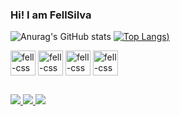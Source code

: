 ### Hi! I am FellSilva

![Anurag's GitHub stats](https://github-readme-stats.vercel.app/api?username=FellSilva&show_icons=true&theme=tokyonight)
[![Top Langs](https://github-readme-stats.vercel.app/api/top-langs/?username=FellSilva&theme=tokyonight&layout=compact))](https://github.com/anuraghazra/github-readme-stats)

<div style ="display: inline_block"<br>
 <img align="center" alt="fell-css"  height="40" width"40"  src="https://cdn.jsdelivr.net/gh/devicons/devicon/icons/css3/css3-original.svg" /> 
 <img align="center" alt="fell-css"  height="40" width"40" src="https://cdn.jsdelivr.net/gh/devicons/devicon/icons/html5/html5-original.svg" />
 <img align="center" alt="fell-css"  height="40" width"40" src="https://cdn.jsdelivr.net/gh/devicons/devicon/icons/javascript/javascript-original.svg" />
 <img  align="center" alt="fell-css"  height="40" width"40" src="https://cdn.jsdelivr.net/gh/devicons/devicon/icons/python/python-original.svg" />
 </div>
 
 ##
 
<div>
<a href = "mailto:josefelipesilva33@gmail.com"><img src ="https://img.shields.io/badge/Gmail-D14836?style=for-the-badge&logo=gmail&logoColor=white ">
<a href = "https://www.linkedin.com/in/jose-felipe-silva-710502224/"><img src ="https://img.shields.io/badge/LinkedIn-0077B5?style=for-the-badge&logo=linkedin&logoColor=white">
<a href = "https://www.instagram.com/fellsilva22/"><img src ="https://img.shields.io/badge/Instagram-E4405F?style=for-the-badge&logo=instagram&logoColor=white">
   
</div>
           
